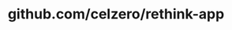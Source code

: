 ---
layout: post
title: github.com/celzero/rethink-app
categories: link
tags: [انگلیسی, گیت‌هاب, برنامه‌نویسی]
---